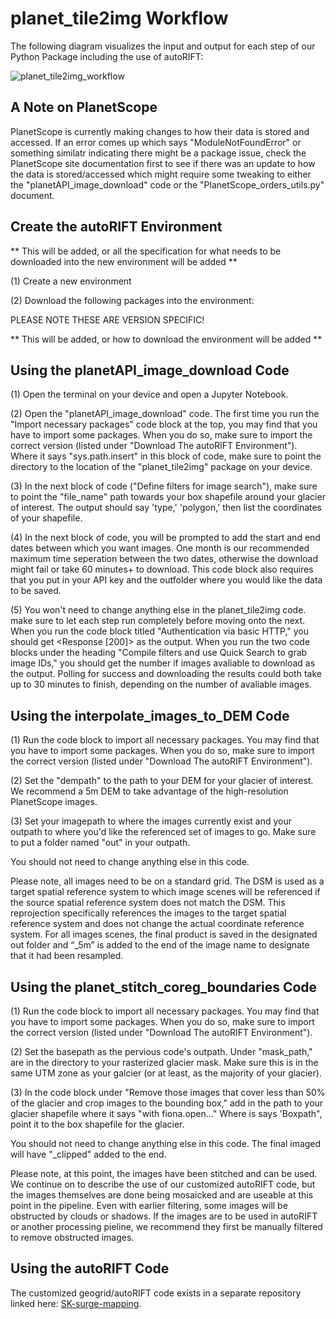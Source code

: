 # planet_tile2img Workflow

The following diagram visualizes the input and output for each step of our Python Package including the use of autoRIFT:

![planet_tile2img_workflow](https://github.com/CryoGARS-Glaciology/planet_tile2img/assets/48999537/98cfa837-720f-4603-bbfe-07ac1a614822)


## A Note on PlanetScope
PlanetScope is currently making changes to how their data is stored and accessed. If an error comes up which says "ModuleNotFoundError" or something similatr indicating there might be a package issue, check the PlanetScope site documentation first to see if there was an update to how the data is stored/accessed which might require some tweaking to either the "planetAPI_image_download" code or the "PlanetScope_orders_utils.py" document.

## Create the autoRIFT Environment
** This will be added, or all the specification for what needs to be downloaded into the new environment will be added **

(1) Create a new environment

(2) Download the following packages into the environment:

PLEASE NOTE THESE ARE VERSION SPECIFIC!

** This will be added, or how to download the environment will be added **

## Using the planetAPI_image_download Code
(1) Open the terminal on your device and open a Jupyter Notebook.

(2) Open the "planetAPI_image_download" code. The first time you run the "Import necessary packages" code block at the top, you may find that you have to import some packages. When you do so, make sure to import the correct version (listed under "Download The autoRIFT Environment"). Where it says "sys.path.insert" in this block of code, make sure to point the directory to the location of the "planet_tile2img" package on your device.

(3) In the next block of code ("Define filters for image search"), make sure to point the "file_name" path towards your box shapefile around your glacier of interest. The output should say 'type,' 'polygon,' then list the coordinates of your shapefile.

(4) In the next block of code, you will be prompted to add the start and end dates between which you want images. One month is our recommended maximum time seperation between the two dates, otherwise the download might fail or take 60 minutes+ to download. This code block also requires that you put in your API key and the outfolder where you would like the data to be saved.

(5) You won't need to change anything else in the planet_tile2img code. make sure to let each step run completely before moving onto the next. When you run the code block titled "Authentication via basic HTTP," you should get <Response [200]> as the output. When you run the two code blocks under the heading "Compile filters and use Quick Search to grab image IDs," you should get the number if images avaliable to download as the output. Polling for success and downloading the results could both take up to 30 minutes to finish, depending on the number of avaliable images.

## Using the interpolate_images_to_DEM Code
(1) Run the code block to import all necessary packages. You may find that you have to import some packages. When you do so, make sure to import the correct version (listed under "Download The autoRIFT Environment").

(2) Set the "dempath" to the path to your DEM for your glacier of interest. We recommend a 5m DEM to take advantage of the high-resolution PlanetScope images.

(3) Set your imagepath to where the images currently exist and your outpath to where you'd like the referenced set of images to go. Make sure to put a folder named "out" in your outpath.

You should not need to change anything else in this code.

Please note, all images need to be on a standard grid. The DSM is used as a target spatial reference system to which image scenes will be referenced if the source spatial reference system does not match the DSM. This reprojection specifically references the images to the target spatial reference system and does not change the actual coordinate reference system. For all images scenes, the final product is saved in the designated out folder and “_5m” is added to the end of the image name to designate that it had been resampled.

## Using the planet_stitch_coreg_boundaries Code
(1) Run the code block to import all necessary packages. You may find that you have to import some packages. When you do so, make sure to import the correct version (listed under "Download The autoRIFT Environment").

(2) Set the basepath as the pervious code's outpath. Under "mask_path," are in the directory to your rasterized glacier mask. Make sure this is in the same UTM zone as your galcier (or at least, as the majority of your glacier).

(3) In the code block under "Remove those images that cover less than 50% of the glacier and crop images to the bounding box," add in the path to your glacier shapefile where it says "with fiona.open..." Where is says 'Boxpath", point it to the box shapefile for the glacier.

You should not need to change anything else in this code. The final imaged will have "_clipped" added to the end.

Please note, at this point, the images have been stitched and can be used. We continue on to describe the use of our customized autoRIFT code, but the images themselves are done being mosaicked and are useable at this point in the pipeline. Even with earlier filtering, some images will be obstructed by clouds or shadows. If the images are to be used in autoRIFT or another processing pieline, we recommend they first be manually filtered to remove obstructed images.

## Using the autoRIFT Code
The customized geogrid/autoRIFT code exists in a separate repository linked here: [SK-surge-mapping](https://github.com/jukesliu/SK-surge-mapping).
